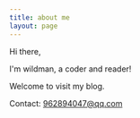 ```yaml
---
title: about me
layout: page
---
```


Hi there,

I'm wildman, a coder and reader!

Welcome to visit my blog.



Contact: 962894047@qq.com

